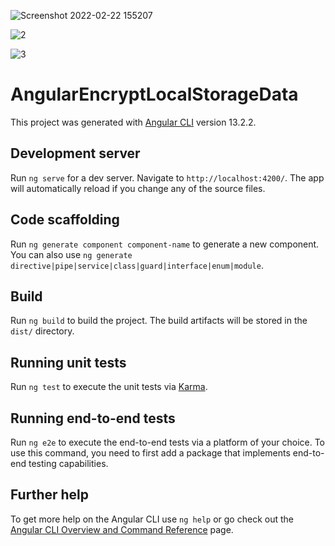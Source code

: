 
![Screenshot 2022-02-22 155207](https://user-images.githubusercontent.com/88138560/155110513-86423de8-92b1-4ddc-a460-ff52289814ac.png)

![2](https://user-images.githubusercontent.com/88138560/155110551-ae7c0306-a3a0-420d-a666-ca2aea8cbf04.png)

![3](https://user-images.githubusercontent.com/88138560/155110562-4f97d59a-84f9-44d8-bae8-9ffabfbceca9.png)



# AngularEncryptLocalStorageData

This project was generated with [Angular CLI](https://github.com/angular/angular-cli) version 13.2.2.

## Development server

Run `ng serve` for a dev server. Navigate to `http://localhost:4200/`. The app will automatically reload if you change any of the source files.

## Code scaffolding

Run `ng generate component component-name` to generate a new component. You can also use `ng generate directive|pipe|service|class|guard|interface|enum|module`.

## Build

Run `ng build` to build the project. The build artifacts will be stored in the `dist/` directory.

## Running unit tests

Run `ng test` to execute the unit tests via [Karma](https://karma-runner.github.io).

## Running end-to-end tests

Run `ng e2e` to execute the end-to-end tests via a platform of your choice. To use this command, you need to first add a package that implements end-to-end testing capabilities.

## Further help

To get more help on the Angular CLI use `ng help` or go check out the [Angular CLI Overview and Command Reference](https://angular.io/cli) page.
